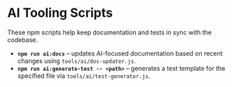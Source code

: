 # AI Tooling Scripts

These npm scripts help keep documentation and tests in sync with the codebase.

- **`npm run ai:docs`** – updates AI-focused documentation based on recent changes using `tools/ai/doc-updater.js`.
- **`npm run ai:generate-test -- <path>`** – generates a test template for the specified file via `tools/ai/test-generator.js`.
